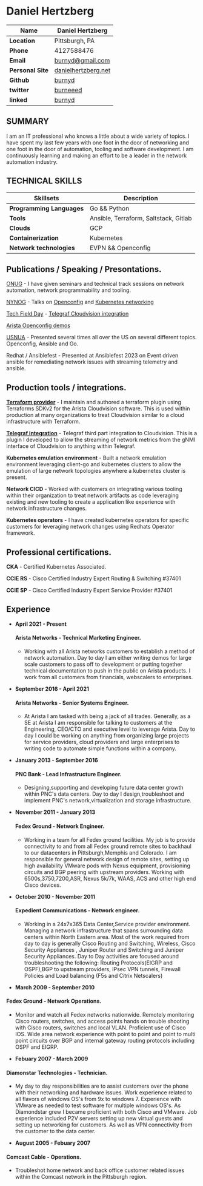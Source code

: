 # Daniel Hertzberg 

| **Name**          | Daniel Hertzberg                                   |
| ------------------| ---------------------------------------------------|
| **Location**      | Pittsburgh, PA                                     |
| **Phone**         | 4127588476                                         |
| **Email**         | <burnyd@gmail.com>                                 |
| **Personal Site** | [danielhertzberg.net](https://danielhertzberg.net/)|
| **Github**        | [burnyd](https://github.com/burnyd)                |
| **twitter**       | [burneeed](twitter.com/burnyd)                                           |
| **linked**        | [burnyd](https://linkedin.com/burnyd)              |


## SUMMARY

I am an IT professional who knows a little about a wide variety of topics.  I have spent my last few years with one foot in the door of networking and one foot in the door of automation, tooling and software development.  I am continuously learning and making an effort to be a leader in the network automation industry.

## TECHNICAL SKILLS
| **Skillsets**          | Description                                  |
| ---------------------------| -------------------------------------------------|
| **Programming Languages**  | Go && Python                                     |
| **Tools**                  | Ansible, Terraform, Saltstack, Gitlab            |
| **Clouds**                 | GCP                                              |
| **Containerization**       | Kubernetes                                       |
| **Network technologies**   | EVPN && Openconfig                               |

## Publications / Speaking / Presontations.

[ONUG](https://onug.net/) - I have given seminars and technical track sessions on network automation, network programmability and tooling.

[NYNOG](https://www.nynog.org/events) - Talks on [Openconfig](https://www.youtube.com/watch?v=s6DY18y-bZ8) and [Kubernetes networking](https://www.nynog.org/events/2022/6/9/nynog-20) 

[Tech Field Day](https://techfieldday.com/companies/arista-networks/) - [Telegraf Cloudvision integration](https://www.youtube.com/watch?v=erTGcvAm2zY&t=1s) 

[Arista Openconfig demos](https://youtube.com/playlist?list=PL6kEnPnH7OA5b_S_GFmylH1KGBRe01v5Y&si=Fp7yZ_cyYHlN1DKZ)

[USNUA](https://www.usnua.com/) - Presented several times all over the US on several different topics.  Openconfig, Ansible and Go.

Redhat / Ansiblefest - Presented at Ansiblefest 2023 on Event driven ansible for remediating network issues with streaming telemetry and ansible.

## Production tools / integrations.

**[Terraform provider](https://github.com/aristanetworks/terraform-provider-cloudvision)** - I maintain and authored a terraform plugin using Terraforms SDKv2 for the Arista Cloudvision software.  This is used within production at many organizations to treat Cloudvision similar to a cloud infrastructure with Terraform.

**[Telegraf integration](https://github.com/aristanetworks/telegraf-cloudvision)** - Telegraf third part integration to Cloudvision.  This is a plugin I developed to allow the streaming of network metrics from the gNMI interface of Cloudvision to anything within Telegraf.

**Kubernetes emulation environment** - Built a network emulation environment leveraging client-go and kubernetes clusters to allow the emulation of large network topologies anywhere a kubernetes cluster is present.

**Network CICD** - Worked with customers on integrating various tooling within their organization to treat network artifacts as code leveraging existing and new tooling to create a application like experience with network infrastructure changes.

**Kubernetes operators** - I have created kubernetes operators for specific customers for leveraging network changes using Redhats Operator framework.


## Professional certifications.

**CKA** - Certified Kubernetes Associated.

**CCIE RS** - Cisco Certified Industry Expert Routing & Switching #37401

**CCIE SP** - Cisco Certified Industry Expert Service Provider #37401

## Experience 

- **April 2021 - Present**
  #### Arista Networks - Technical Marketing Engineer.
  - Working with all Arista networks customers to establish a method of network automation.  Day to day I am either writing demos for large scale customers to pass off to development or putting together technical documentation to push in the public on Arista products.  I work from all customers from financials, webscalers to enterprises.

- **September 2016 - April 2021**
  #### Arista Networks - Senior Systems Engineer.
  - At Arista I am tasked with being a jack of all trades. Generally, as a SE at Arista I am responsible for talking to customers at the Engineering, CEO/CTO and executive level to leverage Arista. Day to day I could be working on anything from organizing large projects for service providers, cloud providers and large enterprises to writing code to automate simple functions within a company. 

- **January 2013 - September 2016**
  ####  PNC Bank - Lead Infrastructure Engineer.
  - Designing,supporting and developing future data center growth within PNC's data centers. Day to day I design,troubleshoot and implement PNC's network,virtualization and storage infrastructure. 

- **November 2011 - January 2013**
  ####  Fedex Ground - Network Engineer.
  - Working in a team for all Fedex ground facilities. My job is to provide connectivity to and from all Fedex ground remote sites to backhaul to our datacenters in Pittsburgh,Memphis and Colorado. I am responsible for general network design of remote sites, setting up high availability VMware pods with Nexus equipment, provisioning circuits and BGP peering with upstream providers. Working with 6500s,3750,7200,ASR, Nexus 5k/7k, WAAS, ACS and other high end Cisco devices. 

- **October 2010 - November 2011**
  ####  Expedient Communications - Network engineer.
  - Working in a 24x7x365 Data Center,Service provider environment. Managing a network infrastructure that spans surrounding data centers within North Eastern area. Most of the work required from day to day is generally Cisco Routing and Switching, Wireless, Cisco Security Appliances , Juniper Router and Switching and Juniper Security Appliances. Day to Day activities are focused around troubleshooting the following: Routing Protocols(EIGRP and OSPF),BGP to upstream providers, IPsec VPN tunnels, Firewall Policies and Load balancing (F5s and Citrix Netscalers) 
 
 - **March 2009 - September 2010**
  ####  Fedex Ground - Network Operations.
  - Monitor and watch all Fedex networks nationwide. Remotely monitoring Cisco routers, switches, and access points hands on trouble shooting with Cisco routers, switches and local VLAN. Proficient use of Cisco IOS. Wide area network experience with point to point and point to multi point circuits over BGP and internal gateway routing protocols including OSPF and EIGRP. 
 
 - **Febuary 2007 - March 2009**
  ####  Diamonstar Technologies - Technician.
  - My day to day responsibilities are to assist customers over the phone with their networking and hardware issues. Work experience related to all flavors of windows OS's from 9x to windows 7. Experience with VMware as needed to test software for multiple windows OS's. As Diamondstar grew I became proficient with both Cisco and VMware. Job experience included P2V servers setting up new virtual guests and setting up networking for customers. As well as VPN connectivity from the customer to the data center.

 - **August 2005 - Febuary 2007**
  ####  Comcast Cable - Operations.
  -  Troubleshot home network and back office customer related issues within the Comcast network in the Pittsburgh region. 
